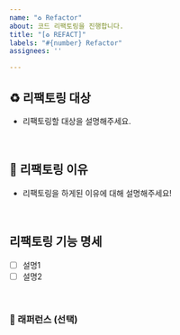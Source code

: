 ```yaml
---
name: "♻️ Refactor"
about: 코드 리팩토링을 진행합니다.
title: "[♻️ REFACT]"
labels: "#{number} Refactor"
assignees: ''

---
```


## ♻️ 리팩토링 대상

- 리팩토링할 대상을 설명해주세요.

<br>

## 📢 리팩토링 이유

- 리팩토링을 하게된 이유에 대해 설명해주세요!

&nbsp;

## 리팩토링 기능 명세

- [ ] 설명1
- [ ] 설명2

<br>

### 📕 래퍼런스 (선택)